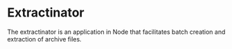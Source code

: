 # Extractinator
The extractinator is an application in Node that facilitates batch creation and extraction of archive files.
